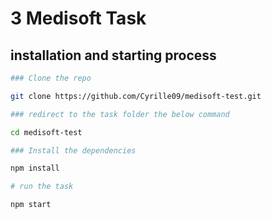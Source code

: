 # 3 Medisoft Task

## installation and starting process

```bash
### Clone the repo

git clone https://github.com/Cyrille09/medisoft-test.git

### redirect to the task folder the below command

cd medisoft-test

### Install the dependencies

npm install

# run the task

npm start

```
